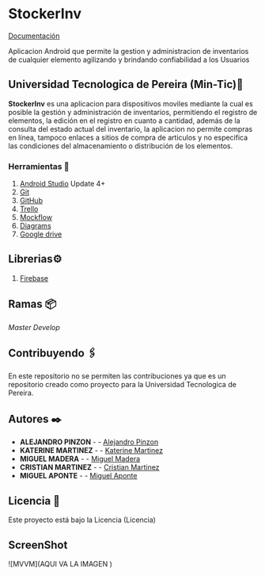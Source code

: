 # StockerInv

[Documentación](https://drive.google.com/drive/folders/1bNxTsvS7xJ6svfM673nqoipLfaj8PFk3?usp=sharing)

Aplicacion Android  que permite la gestion y administracion de inventarios de cualquier elemento agilizando y brindando confiabilidad a los Usuarios

## Universidad Tecnologica de Pereira (Min-Tic)🚀

**StockerInv** es una aplicacion para dispositivos moviles  mediante la cual  es posible la gestión y administración de inventarios, permitiendo el registro de elementos, la edición  en el registro  en cuanto a cantidad, además de la consulta del estado actual del inventario, la aplicacion no permite compras en línea, tampoco enlaces a sitios de compra de articulos y no especifica las condiciones del almacenamiento o distribución de los elementos.


### Herramientas 🔧

1. [Android Studio](https://developer.android.com/studio) Update 4+
2. [Git](https://git-scm.com/)
3. [GitHub](https://github.com/)
4. [Trello](https://trello.com/b/jWZcoEDC/almacen-de-materiales)
5. [Mockflow](https://wireframepro.mockflow.com/view/MOqIQgHg3h)
6. [Diagrams](https://app.diagrams.net/)
7. [Google drive](https://www.google.com/intl/es_co/drive/)

## Librerias⚙️

1. [Firebase](https://firebase.google.com/)


## Ramas 📦

_Master_
_Develop_

## Contribuyendo 🖇️

En este repositorio no se permiten las contribuciones ya que es un repositorio creado como proyecto para la Universidad Tecnologica de Pereira.

## Autores ✒️

* **ALEJANDRO PINZON** -  - [Alejandro Pinzon ](https://github.com/AlejoPinzon)
* **KATERINE MARTINEZ** -  - [Katerine Martinez](https://lp.kate@gmail.com)
* **MIGUEL MADERA** -  - [Miguel Madera](https://github.com/elbato1287)
* **CRISTIAN MARTINEZ** -  - [Cristian Martinez](https://github.com/MartinezCristianD)
* **MIGUEL APONTE** -  - [Miguel Aponte](miguel.ab23@hotmail.com)


## Licencia 📄

Este proyecto está bajo la Licencia (Licencia)

## ScreenShot


 ![MVVM](AQUI VA LA IMAGEN )